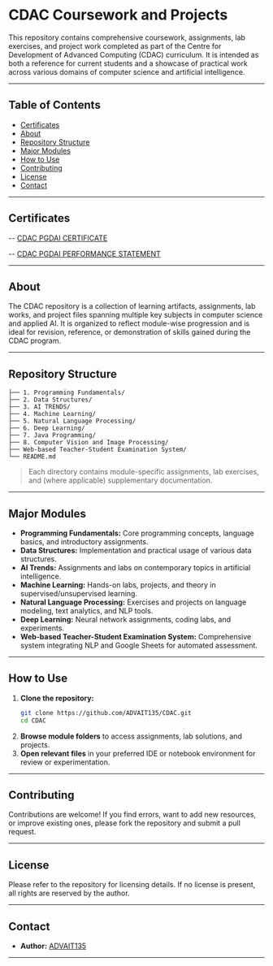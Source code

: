 # CDAC Coursework and Projects

This repository contains comprehensive coursework, assignments, lab exercises, and project work completed as part of the Centre for Development of Advanced Computing (CDAC) curriculum. It is intended as both a reference for current students and a showcase of practical work across various domains of computer science and artificial intelligence.

---

## Table of Contents

- [Certificates](#certificates)
- [About](#about)
- [Repository Structure](#repository-structure)
- [Major Modules](#major-modules)
- [How to Use](#how-to-use)
- [Contributing](#contributing)
- [License](#license)
- [Contact](#contact)

---

## Certificates
-- [CDAC PGDAI CERTIFICATE](https://github.com/ADVAIT135/CDAC/blob/653e78969f1a42d531454ed6ee156733456cd969/CDAC%20PGDAI%20CERTIFICATE%20.pdf)

-- [CDAC PGDAI PERFORMANCE STATEMENT](https://github.com/ADVAIT135/CDAC/blob/653e78969f1a42d531454ed6ee156733456cd969/CDAC%20PGDAI%20PERFORMANCE%20STATEMENT.pdf)


---

## About

The CDAC repository is a collection of learning artifacts, assignments, lab works, and project files spanning multiple key subjects in computer science and applied AI. It is organized to reflect module-wise progression and is ideal for revision, reference, or demonstration of skills gained during the CDAC program.

---

## Repository Structure

```
├── 1. Programming Fundamentals/
├── 2. Data Structures/
├── 3. AI TRENDS/
├── 4. Machine Learning/
├── 5. Natural Language Processing/
├── 6. Deep Learning/
├── 7. Java Programming/
├── 8. Computer Vision and Image Processing/
├── Web-based Teacher-Student Examination System/
└── README.md
```

> Each directory contains module-specific assignments, lab exercises, and (where applicable) supplementary documentation.

---

## Major Modules

- **Programming Fundamentals:** Core programming concepts, language basics, and introductory assignments.
- **Data Structures:** Implementation and practical usage of various data structures.
- **AI Trends:** Assignments and labs on contemporary topics in artificial intelligence.
- **Machine Learning:** Hands-on labs, projects, and theory in supervised/unsupervised learning.
- **Natural Language Processing:** Exercises and projects on language modeling, text analytics, and NLP tools.
- **Deep Learning:** Neural network assignments, coding labs, and experiments.
- **Web-based Teacher-Student Examination System:** Comprehensive system integrating NLP and Google Sheets for automated assessment.


---

## How to Use

1. **Clone the repository:**
   ```bash
   git clone https://github.com/ADVAIT135/CDAC.git
   cd CDAC
   ```
2. **Browse module folders** to access assignments, lab solutions, and projects.
3. **Open relevant files** in your preferred IDE or notebook environment for review or experimentation.

---

## Contributing

Contributions are welcome! If you find errors, want to add new resources, or improve existing ones, please fork the repository and submit a pull request.

---

## License

Please refer to the repository for licensing details. If no license is present, all rights are reserved by the author.

---

## Contact

- **Author:** [ADVAIT135](https://github.com/ADVAIT135)

---

